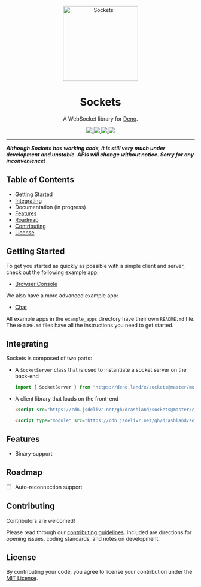 <p align="center">
  <a href="https://drash.io">
    <img height="200" src="logo.svg" alt="Sockets">
  </a>
  <h1 align="center">Sockets</h1>
</p>
<p align="center">A WebSocket library for <a href="https://github.com/denoland/deno">Deno</a>.</p>
<p align="center">
  <a href="https://github.com/drashland/socketse/releases">
    <img src="https://img.shields.io/github/release/drashland/sockets.svg?color=bright_green&label=latest">
  </a>
  <a href="https://github.com/drashland/sockets/actions">
    <img src="https://img.shields.io/github/workflow/status/drashland/sockets/master?label=ci">
  </a>
  <a href="https://discord.gg/SgejNXq">
    <img src="https://img.shields.io/badge/chat-on%20discord-blue">
  </a>
  <a href="https://twitter.com/drash_land">
    <img src="https://img.shields.io/twitter/url?label=%40drash_land&style=social&url=https%3A%2F%2Ftwitter.com%2Fdrash_land">
  </a>
</p>

---

**_Although Sockets has working code, it is still very much under development and unstable. APIs will change without notice. Sorry for any inconvenience!_**

## Table of Contents
- [Getting Started](#getting-started)
- [Integrating](#integrating)
- Documentation (in progress)
- [Features](#features)
- [Roadmap](#roadmap)
- [Contributing](#contributing)
- [License](#license)

## Getting Started

To get you started as quickly as possible with a simple client and server, check out the following example app:

* [Browser Console](./example_apps/browser_console)

We also have a more advanced example app:

* [Chat](./example_apps/chat)

All example apps in the `example_apps` directory have their own `README.md` file. The `README.md` files have all the instructions you need to get started.

## Integrating

Sockets is composed of two parts:

* A `SocketServer` class that is used to instantiate a socket server on the back-end

    ```typescript
    import { SocketServer } from "https://deno.land/x/sockets@master/mod.ts";
    ```

* A client library that loads on the front-end

    ```html
    <script src="https://cdn.jsdelivr.net/gh/drashland/sockets@master/client.js">
    ```

    ```html
    <script type="module" src="https://cdn.jsdelivr.net/gh/drashland/sockets@master/client-module.js">
    ```

## Features

- Binary-support

## Roadmap

- [ ] Auto-reconnection support

## Contributing

Contributors are welcomed!

Please read through our [contributing guidelines](./.github/CONTRIBUTING.md). Included are directions for opening issues, coding standards, and notes on development.

## License

By contributing your code, you agree to license your contribution under the [MIT License](./LICENSE).
